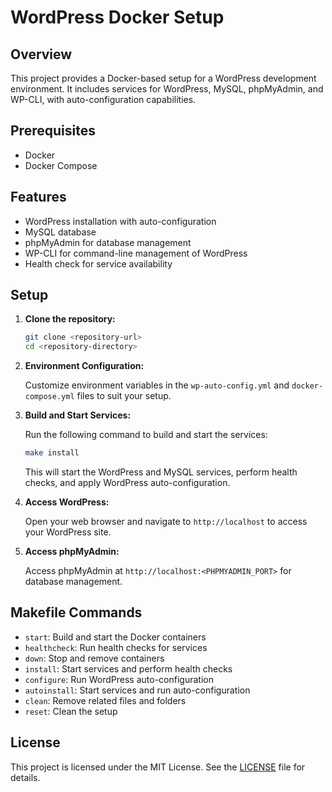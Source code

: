# WordPress Docker Setup

## Overview

This project provides a Docker-based setup for a WordPress development environment. It includes services for WordPress, MySQL, phpMyAdmin, and WP-CLI, with auto-configuration capabilities.

## Prerequisites

- Docker
- Docker Compose

## Features

- WordPress installation with auto-configuration
- MySQL database
- phpMyAdmin for database management
- WP-CLI for command-line management of WordPress
- Health check for service availability

## Setup

1. **Clone the repository:**

   ```bash
   git clone <repository-url>
   cd <repository-directory>
   ```

2. **Environment Configuration:**

   Customize environment variables in the `wp-auto-config.yml` and `docker-compose.yml` files to suit your setup.

3. **Build and Start Services:**

   Run the following command to build and start the services:

   ```bash
   make install
   ```

   This will start the WordPress and MySQL services, perform health checks, and apply WordPress auto-configuration.

4. **Access WordPress:**

   Open your web browser and navigate to `http://localhost` to access your WordPress site.

5. **Access phpMyAdmin:**

   Access phpMyAdmin at `http://localhost:<PHPMYADMIN_PORT>` for database management.

## Makefile Commands

- `start`: Build and start the Docker containers
- `healthcheck`: Run health checks for services
- `down`: Stop and remove containers
- `install`: Start services and perform health checks
- `configure`: Run WordPress auto-configuration
- `autoinstall`: Start services and run auto-configuration
- `clean`: Remove related files and folders
- `reset`: Clean the setup

## License

This project is licensed under the MIT License. See the [LICENSE](LICENSE) file for details.

